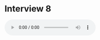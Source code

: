 # Interview 8

<audio controls>
    <source src="https://github.com/kipppunkte/kipppunkte/raw/gh-pages/assets/interviews/Interview 8.mp3" type="audio/mpeg">
    Your browser does not support the audio tag.
</audio>

